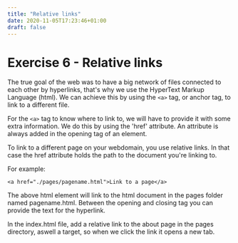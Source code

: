 ```yaml
---
title: "Relative links"
date: 2020-11-05T17:23:46+01:00
draft: false
---
```


# Exercise 6  - Relative links

The true goal of the web was to have a big network of files connected to each other by hyperlinks, that's why we use the HyperText Markup Language (html).
We can achieve this by using the `<a>` tag, or anchor tag, to link to a different file. 

For the `<a>` tag to know where to link to, we will have to provide it with some extra information. We do this by using the 'href' attribute. An attribute is always added in the opening tag of an element.

To link to a different page on your webdomain, you use relative links. In that case the href attribute holds the path to the document you're linking to.

For example:

`<a href="./pages/pagename.html">Link to a page</a>`

The above html element will link to the html document in the pages folder named pagename.html. Between the opening and closing tag you can provide the text for the hyperlink.

In the index.html file, add a relative link to the about page in the pages directory, aswell a target, so when we click the link it opens a new tab.
